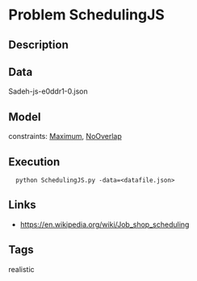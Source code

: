 # Problem SchedulingJS
## Description

## Data
  Sadeh-js-e0ddr1-0.json

## Model
  constraints: [Maximum](http://pycsp.org/documentation/constraints/Maximum), [NoOverlap](http://pycsp.org/documentation/constraints/NoOverlap)

## Execution
```
  python SchedulingJS.py -data=<datafile.json>
```

## Links
  - https://en.wikipedia.org/wiki/Job_shop_scheduling

## Tags
  realistic
